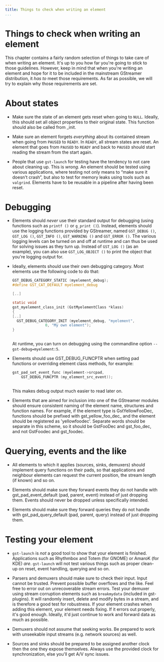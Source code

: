 ```yaml
---
title: Things to check when writing an element
...
```


# Things to check when writing an element

This chapter contains a fairly random selection of things to take care
of when writing an element. It's up to you how far you're going to stick
to those guidelines. However, keep in mind that when you're writing an
element and hope for it to be included in the mainstream GStreamer
distribution, it *has to* meet those requirements. As far as possible,
we will try to explain why those requirements are set.

# About states

  - Make sure the state of an element gets reset when going to `NULL`.
    Ideally, this should set all object properties to their original
    state. This function should also be called from \_init.

  - Make sure an element forgets *everything* about its contained stream
    when going from `PAUSED` to `READY`. In `READY`, all stream states
    are reset. An element that goes from `PAUSED` to `READY` and back to
    `PAUSED` should start reading the stream from the start again.

  - People that use `gst-launch` for testing have the tendency to not
    care about cleaning up. This is *wrong*. An element should be tested
    using various applications, where testing not only means to “make
    sure it doesn't crash”, but also to test for memory leaks using
    tools such as `valgrind`. Elements have to be reusable in a pipeline
    after having been reset.

# Debugging

  - Elements should *never* use their standard output for debugging
    (using functions such as `printf
                                            ()` or `g_print ()`). Instead, elements should use the logging
    functions provided by GStreamer, named `GST_DEBUG ()`, `GST_LOG ()`,
    `GST_INFO ()`, `GST_WARNING ()` and `GST_ERROR ()`. The various
    logging levels can be turned on and off at runtime and can thus be
    used for solving issues as they turn up. Instead of `GST_LOG ()` (as
    an example), you can also use `GST_LOG_OBJECT
                                            ()` to print the object that you're logging output for.

  - Ideally, elements should use their own debugging category. Most
    elements use the following code to do that:
    
    ``` c
    GST_DEBUG_CATEGORY_STATIC (myelement_debug);
    #define GST_CAT_DEFAULT myelement_debug
    
    [..]
    
    static void
    gst_myelement_class_init (GstMyelementClass *klass)
    {
    [..]
      GST_DEBUG_CATEGORY_INIT (myelement_debug, "myelement",
                   0, "My own element");
    }
            
    ```
    
    At runtime, you can turn on debugging using the commandline option
    `--gst-debug=myelement:5`.

  - Elements should use GST\_DEBUG\_FUNCPTR when setting pad functions
    or overriding element class methods, for example:
    
    ``` c
    gst_pad_set_event_func (myelement->srcpad,
        GST_DEBUG_FUNCPTR (my_element_src_event));
              
    ```
    
    This makes debug output much easier to read later on.

  - Elements that are aimed for inclusion into one of the GStreamer
    modules should ensure consistent naming of the element name,
    structures and function names. For example, if the element type is
    GstYellowFooDec, functions should be prefixed with
    gst\_yellow\_foo\_dec\_ and the element should be registered as
    'yellowfoodec'. Separate words should be separate in this scheme, so
    it should be GstFooDec and gst\_foo\_dec, and not GstFoodec and
    gst\_foodec.

# Querying, events and the like

  - All elements to which it applies (sources, sinks, demuxers) should
    implement query functions on their pads, so that applications and
    neighbour elements can request the current position, the stream
    length (if known) and so on.

  - Elements should make sure they forward events they do not handle
    with gst\_pad\_event\_default (pad, parent, event) instead of just
    dropping them. Events should never be dropped unless specifically
    intended.

  - Elements should make sure they forward queries they do not handle
    with gst\_pad\_query\_default (pad, parent, query) instead of just
    dropping them.

# Testing your element

  - `gst-launch` is *not* a good tool to show that your element is
    finished. Applications such as Rhythmbox and Totem (for GNOME) or
    AmaroK (for KDE) *are*. `gst-launch` will not test various things
    such as proper clean-up on reset, event handling, querying and so
    on.

  - Parsers and demuxers should make sure to check their input. Input
    cannot be trusted. Prevent possible buffer overflows and the like.
    Feel free to error out on unrecoverable stream errors. Test your
    demuxer using stream corruption elements such as `breakmydata`
    (included in gst-plugins). It will randomly insert, delete and
    modify bytes in a stream, and is therefore a good test for
    robustness. If your element crashes when adding this element, your
    element needs fixing. If it errors out properly, it's good enough.
    Ideally, it'd just continue to work and forward data as much as
    possible.

  - Demuxers should not assume that seeking works. Be prepared to work
    with unseekable input streams (e.g. network sources) as well.

  - Sources and sinks should be prepared to be assigned another clock
    then the one they expose themselves. Always use the provided clock
    for synchronization, else you'll get A/V sync issues.

